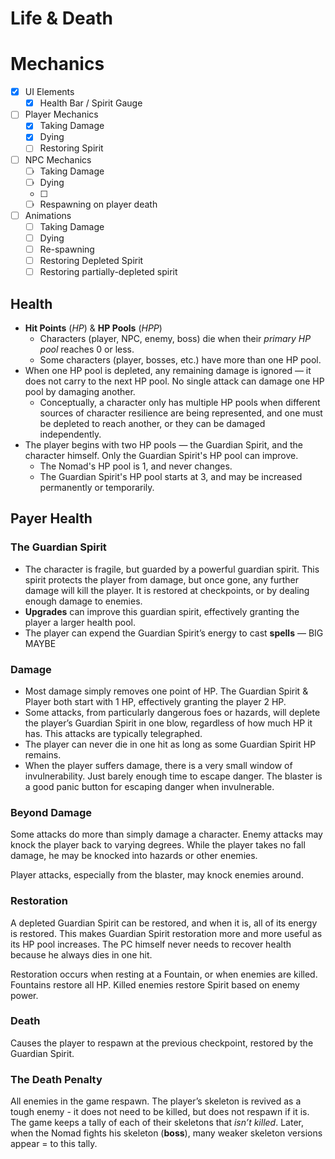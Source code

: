 # Life & Death

# Mechanics

- [x]  UI Elements
    - [x]  Health Bar / Spirit Gauge
- [ ]  Player Mechanics
    - [x]  Taking Damage
    - [x]  Dying
    - [ ]  Restoring Spirit
- [ ]  NPC Mechanics
    - [ ]  Taking Damage
    - [ ]  Dying
    - [ ]  
    - [ ]  Respawning on player death
- [ ]  Animations
    - [ ]  Taking Damage
    - [ ]  Dying
    - [ ]  Re-spawning
    - [ ]  Restoring Depleted Spirit
    - [ ]  Restoring partially-depleted spirit

## Health
- **Hit Points** (*HP*) & **HP Pools** (*HPP*)
	- Characters (player, NPC, enemy, boss) die when their *primary HP pool* reaches 0 or less.
	- Some characters (player, bosses, etc.) have more than one HP pool.
- When one HP pool is depleted, any remaining damage is ignored — it does not carry to the next HP pool. No single attack can damage one HP pool by damaging another.
	- Conceptually, a character only has multiple HP pools when different sources of character resilience are being represented, and one must be depleted to reach another, or they can be damaged independently.
- The player begins with two HP pools — the Guardian Spirit, and the character himself. Only the Guardian Spirit's HP pool can improve.
	- The Nomad's HP pool is 1, and never changes.
	- The Guardian Spirit's HP pool starts at 3, and may be increased permanently or temporarily.

## Payer Health
### The Guardian Spirit
- The character is fragile, but guarded by a powerful guardian spirit. This spirit protects the player from damage, but once gone, any further damage will kill the player. It is restored at checkpoints, or by dealing enough damage to enemies.
- **Upgrades** can improve this guardian spirit, effectively granting the player a larger health pool. 
- The player can expend the Guardian Spirit’s energy to cast **spells** — BIG MAYBE

### Damage
- Most damage simply removes one point of HP. The Guardian Spirit & Player both start with 1 HP, effectively granting the player 2 HP.
- Some attacks, from particularly dangerous foes or hazards, will deplete the player’s Guardian Spirit in one blow, regardless of how much HP it has. This attacks are typically telegraphed.
- The player can never die in one hit as long as some Guardian Spirit HP remains.
- When the player suffers damage, there is a very small window of invulnerability. Just barely enough time to escape danger. The blaster is a good panic button for escaping danger when invulnerable.

### Beyond Damage
Some attacks do more than simply damage a character. Enemy attacks may knock the player back to varying degrees. While the player takes no fall damage, he may be knocked into hazards or other enemies.

Player attacks, especially from the blaster, may knock enemies around.

### Restoration
A depleted Guardian Spirit can be restored, and when it is, all of its energy is restored. This makes Guardian Spirit restoration more and more useful as its HP pool increases. The PC himself never needs to recover health because he always dies in one hit. 

Restoration occurs when resting at a Fountain, or when enemies are killed. Fountains restore all HP. Killed enemies restore Spirit based on enemy power.

### Death
Causes the player to respawn at the previous checkpoint, restored by the Guardian Spirit.

### The Death Penalty
All enemies in the game respawn. The player’s skeleton is revived as a tough enemy - it does not need to be killed, but does not respawn if it is. The game keeps a tally of each of their skeletons that *isn’t killed*. Later, when the Nomad fights his skeleton (**boss**), many weaker skeleton versions appear = to this tally.